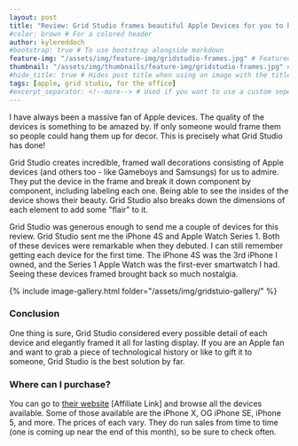 ```yaml
---
layout: post
title: "Review: Grid Studio frames beautiful Apple Devices for you to hang"
#color: brown # For a colored header
author: kylereddoch
#bootstrap: true # To use bootstrap alongside markdown
feature-img: "/assets/img/feature-img/gridstudio-frames.jpg" # Featured image in post header
thumbnail: "/assets/img/thumbnails/feature-img/gridstudio-frames.jpg" # Thumbnail for post in blog list
#hide_title: true # Hides post title when using an image with the title in it
tags: [apple, grid studio, for the office]
#excerpt_separator: <!--more--> # Used if you want to use a custom seperator (put the seperator in the post where you want it)
---
```


I have always been a massive fan of Apple devices. The quality of the devices is something to be amazed by. If only someone would frame them so people could hang them up for decor. This is precisely what Grid Studio has done!

Grid Studio creates incredible, framed wall decorations consisting of Apple devices (and others too - like Gameboys and Samsungs) for us to admire. They put the device in the frame and break it down component by component, including labeling each one. Being able to see the insides of the device shows their beauty. Grid Studio also breaks down the dimensions of each element to add some "flair" to it.

Grid Studio was generous enough to send me a couple of devices for this review. Grid Studio sent me the iPhone 4S and Apple Watch Series 1. Both of these devices were remarkable when they debuted. I can still remember getting each device for the first time. The iPhone 4S was the 3rd iPhone I owned, and the Series 1 Apple Watch was the first-ever smartwatch I had. Seeing these devices framed brought back so much nostalgia.

{% include image-gallery.html folder="/assets/img/gridstuio-gallery/" %}

### Conclusion

One thing is sure, Grid Studio considered every possible detail of each device and elegantly framed it all for lasting display. If you are an Apple fan and want to grab a piece of technological history or like to gift it to someone, Grid Studio is the best solution by far.

### Where can I purchase?

You can go to [their website](https://shareasale.com/r.cfm?b=1632954&u=3038322&m=101889&urllink=&afftrack=) [Affiliate Link] and browse all the devices available. Some of those available are the iPhone X, OG iPhone SE, iPhone 5, and more. The prices of each vary. They do run sales from time to time (one is coming up near the end of this month), so be sure to check often.